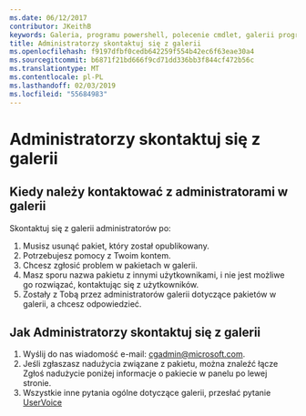 ```yaml
---
ms.date: 06/12/2017
contributor: JKeithB
keywords: Galeria, programu powershell, polecenie cmdlet, galerii programu PowerShell
title: Administratorzy skontaktuj się z galerii
ms.openlocfilehash: f9197dfbf0cedb642259f554b42ec6f63eae30a4
ms.sourcegitcommit: b6871f21bd666f9cd71dd336bb3f844cf472b56c
ms.translationtype: MT
ms.contentlocale: pl-PL
ms.lasthandoff: 02/03/2019
ms.locfileid: "55684983"
---
```

# <a name="contact-gallery-administrators"></a>Administratorzy skontaktuj się z galerii

## <a name="when-to-contact-gallery-administrators"></a>Kiedy należy kontaktować z administratorami w galerii

Skontaktuj się z galerii administratorów po:

1. Musisz usunąć pakiet, który został opublikowany.
2. Potrzebujesz pomocy z Twoim kontem.
3. Chcesz zgłosić problem w pakietach w galerii.
4. Masz sporu nazwa pakietu z innymi użytkownikami, i nie jest możliwe go rozwiązać, kontaktując się z użytkowników.
5. Zostały z Tobą przez administratorów galerii dotyczące pakietów w galerii, a chcesz odpowiedzieć.

## <a name="how-to-contact-gallery-administrators"></a>Jak Administratorzy skontaktuj się z galerii

1. Wyślij do nas wiadomość e-mail: cgadmin@microsoft.com.
2. Jeśli zgłaszasz nadużycia związane z pakietu, można znaleźć łącze Zgłoś nadużycie poniżej informacje o pakiecie w panelu po lewej stronie.
3. Wszystkie inne pytania ogólne dotyczące galerii, przesłać pytanie [UserVoice](http://windowsserver.uservoice.com/forums/301869-powershell)
